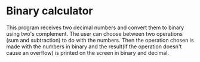 # Binary calculator

This program receives two decimal numbers and convert them to binary using two's complement. The user can choose between two operations (sum and subtraction) to do with the numbers. Then the operation chosen is made with the numbers in binary and the result(if the operation doesn't cause an overflow) is printed on the screen in binary and decimal.
